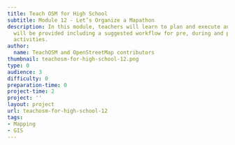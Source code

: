 ```yaml
---
title: Teach OSM for High School
subtitle: Module 12 - Let’s Organize a Mapathon
description: In this module, teachers will learn to plan and execute an in class mapathon.  Resources
  will be provided including a suggested workflow for pre, during and post mapathon
  activities.
author:
  name: TeachOSM and OpenStreetMap contributors
thumbnail: teachosm-for-high-school-12.png
type: 0
audience: 3
difficulty: 0
preparation-time: 0
project-time: 2
project: ''
layout: project
url: teachosm-for-high-school-12
tags:
- Mapping
- GIS
---
```


